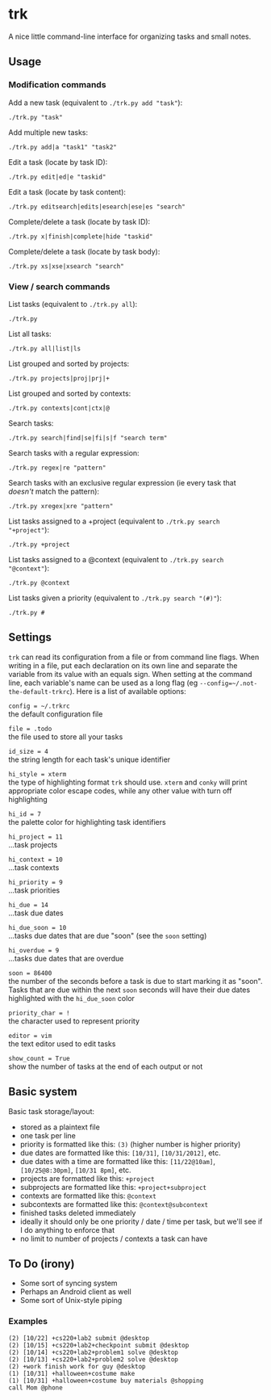 # trk

A nice little command-line interface for organizing tasks and small notes.

## Usage

### Modification commands

Add a new task (equivalent to `./trk.py add "task"`):

	./trk.py "task"

Add multiple new tasks:

	./trk.py add|a "task1" "task2"

Edit a task (locate by task ID):

	./trk.py edit|ed|e "taskid"

Edit a task (locate by task content):

	./trk.py editsearch|edits|esearch|ese|es "search"

Complete/delete a task (locate by task ID):

	./trk.py x|finish|complete|hide "taskid"

Complete/delete a task (locate by task body):

	./trk.py xs|xse|xsearch "search"

### View / search commands

List tasks (equivalent to `./trk.py all`):

	./trk.py

List all tasks:

	./trk.py all|list|ls

List grouped and sorted by projects:

	./trk.py projects|proj|prj|+

List grouped and sorted by contexts:

	./trk.py contexts|cont|ctx|@

Search tasks:

	./trk.py search|find|se|fi|s|f "search term"

Search tasks with a regular expression:

	./trk.py regex|re "pattern"

Search tasks with an exclusive regular expression (ie every task that *doesn't* match the pattern):

	./trk.py xregex|xre "pattern"

List tasks assigned to a +project (equivalent to `./trk.py search "+project"`):

	./trk.py +project

List tasks assigned to a @context (equivalent to `./trk.py search "@context"`):

	./trk.py @context

List tasks given a priority (equivalent to `./trk.py search "(#)"`):

	./trk.py #

## Settings

`trk` can read its configuration from a file or from command line flags. When writing in a file, put each declaration on its own line and separate the variable from its value with an equals sign. When setting at the command line, each variable's name can be used as a long flag (eg `--config=~/.not-the-default-trkrc`). Here is a list of available options:

`config = ~/.trkrc`  
the default configuration file

`file = .todo`  
the file used to store all your tasks

`id_size = 4`  
the string length for each task's unique identifier

`hi_style = xterm`  
the type of highlighting format `trk` should use. `xterm` and `conky` will print appropriate color escape codes, while any other value with turn off highlighting

`hi_id = 7`  
the palette color for highlighting task identifiers

`hi_project = 11`  
...task projects

`hi_context = 10`  
...task contexts

`hi_priority = 9`  
...task priorities

`hi_due = 14`  
...task due dates

`hi_due_soon = 10`  
...tasks due dates that are due "soon" (see the `soon` setting)

`hi_overdue = 9`  
...tasks due dates that are overdue

`soon = 86400`  
the number of the seconds before a task is due to start marking it as "soon". Tasks that are due within the next `soon` seconds will have their due dates highlighted with the `hi_due_soon` color

`priority_char = !`  
the character used to represent priority

`editor = vim`  
the text editor used to edit tasks

`show_count = True`  
show the number of tasks at the end of each output or not

## Basic system

Basic task storage/layout:

* stored as a plaintext file
* one task per line
* priority is formatted like this: `(3)` (higher number is higher priority)
* due dates are formatted like this: `[10/31]`, `[10/31/2012]`, etc.
* due dates with a time are formatted like this: `[11/22@10am]`, `[10/25@8:30pm]`, `[10/31 8pm]`, etc.
* projects are formatted like this: `+project`
* subprojects are formatted like this: `+project+subproject`
* contexts are formatted like this: `@context`
* subcontexts are formatted like this: `@context@subcontext`
* finished tasks deleted immediately
* ideally it should only be one priority / date / time per task, but we'll see if I do anything to enforce that
* no limit to number of projects / contexts a task can have

## To Do (irony)
* Some sort of syncing system
* Perhaps an Android client as well
* Some sort of Unix-style piping

### Examples

	(2) [10/22] +cs220+lab2 submit @desktop
	(2) [10/15] +cs220+lab2+checkpoint submit @desktop
	(2) [10/14] +cs220+lab2+problem1 solve @desktop
	(2) [10/13] +cs220+lab2+problem2 solve @desktop
	(2) +work finish work for guy @desktop
	(1) [10/31] +halloween+costume make
	(1) [10/31] +halloween+costume buy materials @shopping
	call Mom @phone
